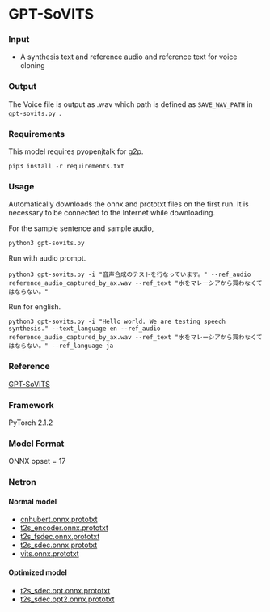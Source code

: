 # GPT-SoVITS

### Input
- A synthesis text and reference audio and reference text for voice cloning

### Output
The Voice file is output as .wav which path is defined as `SAVE_WAV_PATH` in `gpt-sovits.py `.

### Requirements
This model requires pyopenjtalk for g2p.

```
pip3 install -r requirements.txt
```

### Usage
Automatically downloads the onnx and prototxt files on the first run. It is necessary to be connected to the Internet while downloading.

For the sample sentence and sample audio,
```
python3 gpt-sovits.py 
```

Run with audio prompt.

```
python3 gpt-sovits.py -i "音声合成のテストを行なっています。" --ref_audio reference_audio_captured_by_ax.wav --ref_text "水をマレーシアから買わなくてはならない。"
```

Run for english.

```
python3 gpt-sovits.py -i "Hello world. We are testing speech synthesis." --text_language en --ref_audio reference_audio_captured_by_ax.wav --ref_text "水をマレーシアから買わなくてはならない。" --ref_language ja
```

### Reference
[GPT-SoVITS](https://github.com/RVC-Boss/GPT-SoVITS)

### Framework
PyTorch 2.1.2

### Model Format
ONNX opset = 17

### Netron

#### Normal model

- [cnhubert.onnx.prototxt](https://netron.app/?url=https://storage.googleapis.com/ailia-models/gpt-sovits/cnhubert.onnx.prototxt)
- [t2s_encoder.onnx.prototxt](https://netron.app/?url=https://storage.googleapis.com/ailia-models/gpt-sovits/t2s_encoder.onnx.prototxt)
- [t2s_fsdec.onnx.prototxt](https://netron.app/?url=https://storage.googleapis.com/ailia-models/gpt-sovits/t2s_fsdec.onnx.prototxt)
- [t2s_sdec.onnx.prototxt](https://netron.app/?url=https://storage.googleapis.com/ailia-models/gpt-sovits/t2s_sdec.onnx.prototxt)
- [vits.onnx.prototxt](https://netron.app/?url=https://storage.googleapis.com/ailia-models/gpt-sovits/vits.onnx.prototxt)

#### Optimized model

- [t2s_sdec.opt.onnx.prototxt](https://netron.app/?url=https://storage.googleapis.com/ailia-models/gpt-sovits/t2s_sdec.opt.onnx.prototxt)
- [t2s_sdec.opt2.onnx.prototxt](https://netron.app/?url=https://storage.googleapis.com/ailia-models/gpt-sovits/t2s_sdec.opt2.onnx.prototxt)
